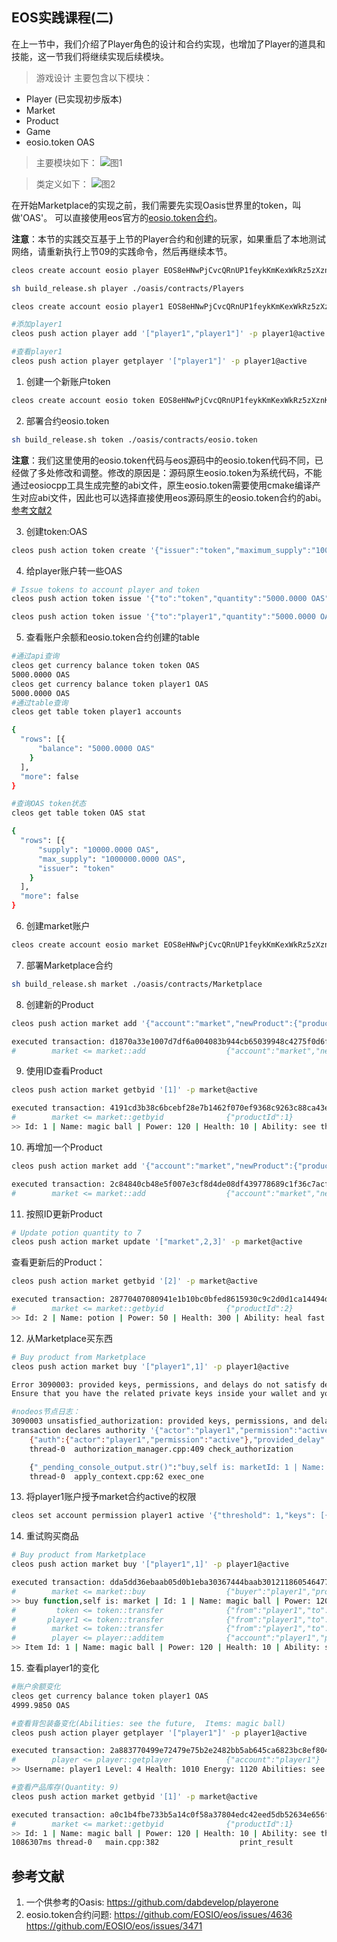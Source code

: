 **EOS实践课程(二)**
----------------------------------------------
在上一节中，我们介绍了Player角色的设计和合约实现，也增加了Player的道具和技能，这一节我们将继续实现后续模块。

>游戏设计
主要包含以下模块：
* Player (已实现初步版本)
* Market
* Product
* Game
* eosio.token OAS

>主要模块如下：
![图1](./images/module.jpeg "module")

>类定义如下：
![图2](./images/class.jpeg "class")


在开始Marketplace的实现之前，我们需要先实现Oasis世界里的token，叫做'OAS'。
可以直接使用eos官方的[eosio.token合约](https://github.com/EOSIO/eos/tree/v1.0.8/contracts/eosio.token)。

**注意**：本节的实践交互基于上节的Player合约和创建的玩家，如果重启了本地测试网络，请重新执行上节09的实践命令，然后再继续本节。
```Bash
cleos create account eosio player EOS8eHNwPjCvcQRnUP1feykKmKexWkRz5zXznK3GTJFPibut7kiaM EOS7UN5ZY6WYpVhjkjPG4bh5rQxHgAeFKnjLBNok22cATD82JPjai

sh build_release.sh player ./oasis/contracts/Players

cleos create account eosio player1 EOS8eHNwPjCvcQRnUP1feykKmKexWkRz5zXznK3GTJFPibut7kiaM EOS7UN5ZY6WYpVhjkjPG4bh5rQxHgAeFKnjLBNok22cATD82JPjai

#添加player1
cleos push action player add '["player1","player1"]' -p player1@active

#查看player1
cleos push action player getplayer '["player1"]' -p player1@active

```

1. 创建一个新账户token
```Bash
cleos create account eosio token EOS8eHNwPjCvcQRnUP1feykKmKexWkRz5zXznK3GTJFPibut7kiaM EOS7UN5ZY6WYpVhjkjPG4bh5rQxHgAeFKnjLBNok22cATD82JPjai
```

2. 部署合约eosio.token
```Bash
sh build_release.sh token ./oasis/contracts/eosio.token
```
**注意**：我们这里使用的eosio.token代码与eos源码中的eosio.token代码不同，已经做了多处修改和调整。修改的原因是：源码原生eosio.token为系统代码，不能通过eosiocpp工具生成完整的abi文件，原生eosio.token需要使用cmake编译产生对应abi文件，因此也可以选择直接使用eos源码原生的eosio.token合约的abi。[参考文献2](https://github.com/EOSIO/eos/issues/4636)


3. 创建token:OAS
```Bash
cleos push action token create '{"issuer":"token","maximum_supply":"1000000.0000 OAS","can_freeze":"0","can_recall":"0","can_whitelist":"0"}' -p token@active
```

4. 给player账户转一些OAS
```Bash
# Issue tokens to account player and token
cleos push action token issue '{"to":"token","quantity":"5000.0000 OAS","memo":"init"}' -p token@active

cleos push action token issue '{"to":"player1","quantity":"5000.0000 OAS","memo":"init"}' -p token@active

```

5. 查看账户余额和eosio.token合约创建的table
```Bash
#通过api查询
cleos get currency balance token token OAS
5000.0000 OAS
cleos get currency balance token player1 OAS 
5000.0000 OAS
#通过table查询
cleos get table token player1 accounts

{
  "rows": [{
      "balance": "5000.0000 OAS"
    }
  ],
  "more": false
}

#查询OAS token状态
cleos get table token OAS stat

{
  "rows": [{
      "supply": "10000.0000 OAS",
      "max_supply": "1000000.0000 OAS",
      "issuer": "token"
    }
  ],
  "more": false
}
```


6. 创建market账户
```Bash
cleos create account eosio market EOS8eHNwPjCvcQRnUP1feykKmKexWkRz5zXznK3GTJFPibut7kiaM EOS7UN5ZY6WYpVhjkjPG4bh5rQxHgAeFKnjLBNok22cATD82JPjai
```

7. 部署Marketplace合约
```Bash
sh build_release.sh market ./oasis/contracts/Marketplace
```

8. 创建新的Product
```Bash
cleos push action market add '{"account":"market","newProduct":{"product_id":1,"name":"magic ball","power":120,"health":10,"ability":"see the future","level_up":3,"quantity":10,"price":150}}' -p market@active

executed transaction: d1870a33e1007d7df6a004083b944cb65039948c4275f0d6f366541d082f9da4  176 bytes  3141 us
#        market <= market::add                  {"account":"market","newProduct":{"product_id":1,"name":"magic ball","power":120,"health":10,"abilit...
```

9. 使用ID查看Product
```Bash
cleos push action market getbyid '[1]' -p market@active

executed transaction: 4191cd3b38c6bcebf28e7b1462f070ef9368c9263c88ca43e3e86ef4b358c9b4  104 bytes  1544 us
#        market <= market::getbyid              {"productId":1}
>> Id: 1 | Name: magic ball | Power: 120 | Health: 10 | Ability: see the future | Level up: 3 | Quantity: 10 | Price: 150
```

10. 再增加一个Product
```Bash
cleos push action market add '{"account":"market","newProduct":{"product_id":2,"name":"potion","power":50,"health":300,"ability":"heal fast","level_up":0,"quantity":4,"price":350}}' -p market@active

executed transaction: 2c84840cb48e5f007e3cf8d4de08df439778689c1f36c7acfde3b972d207528b  168 bytes  3089 us
#        market <= market::add                  {"account":"market","newProduct":{"product_id":2,"name":"potion","power":50,"health":300,"ability":"...
```

11. 按照ID更新Product
```Bash
# Update potion quantity to 7
cleos push action market update '["market",2,3]' -p market@active
```
查看更新后的Product：
```Bash
cleos push action market getbyid '[2]' -p market@active

executed transaction: 28770407080941e1b10bc0bfed8615930c9c2d0d1ca14494d4254a654499774a  104 bytes  1267 us
#        market <= market::getbyid              {"productId":2}
>> Id: 2 | Name: potion | Power: 50 | Health: 300 | Ability: heal fast | Level up: 0 | Quantity: 7 | Price: 350
```

12. 从Marketplace买东西
```Bash
# Buy product from Marketplace
cleos push action market buy '["player1",1]' -p player1@active

Error 3090003: provided keys, permissions, and delays do not satisfy declared authorizations
Ensure that you have the related private keys inside your wallet and your wallet is unlocked.

#nodeos节点日志：
3090003 unsatisfied_authorization: provided keys, permissions, and delays do not satisfy declared authorizations
transaction declares authority '{"actor":"player1","permission":"active"}', but does not have signatures for it under a provided delay of 0 ms, provided permissions [{"actor":"market","permission":"eosio.code"}], and provided keys []
    {"auth":{"actor":"player1","permission":"active"},"provided_delay":0,"provided_permissions":[{"actor":"market","permission":"eosio.code"}],"provided_keys":[],"delay_max_limit_ms":3888000000}
    thread-0  authorization_manager.cpp:409 check_authorization

    {"_pending_console_output.str()":"buy,self is: marketId: 1 | Name: magic ball | Power: 120 | Health: 10 | Ability: see the future | Level up: 3 | Quantity: 8 | Price: 150"}
    thread-0  apply_context.cpp:62 exec_one
```


13. 将player1账户授予market合约active的权限
```Bash
cleos set account permission player1 active '{"threshold": 1,"keys": [{"key": "EOS7UN5ZY6WYpVhjkjPG4bh5rQxHgAeFKnjLBNok22cATD82JPjai","weight": 1}],"accounts": [{"permission":{"actor":"market","permission":"eosio.code"},"weight":1}]}' owner -p player1@owner
```

14. 重试购买商品
```Bash
# Buy product from Marketplace
cleos push action market buy '["player1",1]' -p player1@active

executed transaction: dda5dd36ebaab05d0b1eba30367444baab301211860546477fac5d4780b321d6  112 bytes  14174 us
#        market <= market::buy                  {"buyer":"player1","productId":1}
>> buy function,self is: market | Id: 1 | Name: magic ball | Power: 120 | Health: 10 | Ability: see the future | Level up: 3 | Quantity: 7 | Price: 150
#         token <= token::transfer              {"from":"player1","to":"market","quantity":"0.0150 OAS","memo":"buyTest"}
#       player1 <= token::transfer              {"from":"player1","to":"market","quantity":"0.0150 OAS","memo":"buyTest"}
#        market <= token::transfer              {"from":"player1","to":"market","quantity":"0.0150 OAS","memo":"buyTest"}
#        player <= player::additem              {"account":"player1","purchased_item":{"item_id":1,"name":"magic ball","power":120,"health":10,"abil...
>> Item Id: 1 | Name: magic ball | Power: 120 | Health: 10 | Ability: see the future | Level up: 3

```

15. 查看player1的变化
```Bash
#账户余额变化
cleos get currency balance token player1 OAS
4999.9850 OAS

#查看背包装备变化(Abilities: see the future,  Items: magic ball)
cleos push action player getplayer '["player1"]' -p player1@active

executed transaction: 2a883770499e72479e75b2e2482bb5ab645ca6823bc8ef804a592bae78e3e61a  104 bytes  3024 us
#        player <= player::getplayer            {"account":"player1"}
>> Username: player1 Level: 4 Health: 1010 Energy: 1120 Abilities: see the future,  Items: magic ball == 

#查看产品库存(Quantity: 9)
cleos push action market getbyid '[1]' -p market@active

executed transaction: a0c1b4fbe733b5a14c0f58a37804edc42eed5db52634e656f379a5b4e3e206d2  104 bytes  4532 us
#        market <= market::getbyid              {"productId":1}
>> Id: 1 | Name: magic ball | Power: 120 | Health: 10 | Ability: see the future | Level up: 3 | Quantity: 9 | Price: 150
1086307ms thread-0   main.cpp:382                  print_result         ]

```



**参考文献**
----------------------------------------------
1. 一个供参考的Oasis: https://github.com/dabdevelop/playerone
2. eosio.token合约问题: https://github.com/EOSIO/eos/issues/4636 https://github.com/EOSIO/eos/issues/3471 

